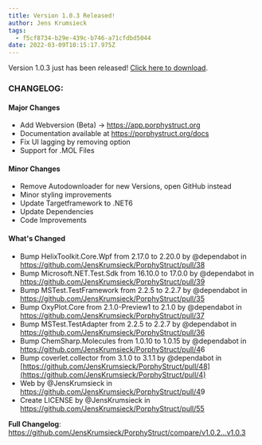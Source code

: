 ```yaml
---
title: Version 1.0.3 Released!
author: Jens Krumsieck
tags:
  - f5cf8734-b29e-439c-b746-a71cfdbd5044
date: 2022-03-09T10:15:17.975Z
---
```

Version 1.0.3 just has been released! [Click here to download](https://github.com/JensKrumsieck/PorphyStruct/releases/tag/v1.0.3).

### CHANGELOG:

#### Major Changes

* Add Webversion (Beta) -> <https://app.porphystruct.org>
* Documentation available at <https://porphystruct.org/docs>
* Fix UI lagging by removing option
* Support for .MOL Files 

#### Minor Changes

* Remove Autodownloader for new Versions, open GitHub instead
* Minor styling improvements
* Update Targetframework to .NET6
* Update Dependencies
* Code Improvements

#### What's Changed

* Bump HelixToolkit.Core.Wpf from 2.17.0 to 2.20.0 by @dependabot in <https://github.com/JensKrumsieck/PorphyStruct/pull/38>
* Bump Microsoft.NET.Test.Sdk from 16.10.0 to 17.0.0 by @dependabot in <https://github.com/JensKrumsieck/PorphyStruct/pull/39>
* Bump MSTest.TestFramework from 2.2.5 to 2.2.7 by @dependabot in <https://github.com/JensKrumsieck/PorphyStruct/pull/35>
* Bump OxyPlot.Core from 2.1.0-Preview1 to 2.1.0 by @dependabot in <https://github.com/JensKrumsieck/PorphyStruct/pull/37>
* Bump MSTest.TestAdapter from 2.2.5 to 2.2.7 by @dependabot in <https://github.com/JensKrumsieck/PorphyStruct/pull/36>
* Bump ChemSharp.Molecules from 1.0.10 to 1.0.15 by @dependabot in <https://github.com/JensKrumsieck/PorphyStruct/pull/4>6
* Bump coverlet.collector from 3.1.0 to 3.1.1 by @dependabot in [https://github.com/JensKrumsieck/PorphyStruct/pull/48](https://github.com/JensKrumsieck/PorphyStruct/pull/4)
* Web by @JensKrumsieck in <https://github.com/JensKrumsieck/PorphyStruct/pull/4>9
* Create LICENSE by @JensKrumsieck in <https://github.com/JensKrumsieck/PorphyStruct/pull/55>

**Full Changelog**: <https://github.com/JensKrumsieck/PorphyStruct/compare/v1.0.2...v1.0.3>
